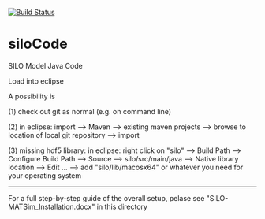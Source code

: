 [![Build Status](https://travis-ci.org/msmobility/silo.svg?branch=master)](https://travis-ci.org/msmobility/silo)

# siloCode
SILO Model Java Code




Load into eclipse

A possibility is

(1) check out git as normal (e.g. on command line)

(2) in eclipse: import --> Maven --> existing maven projects --> browse to location of local git repository --> import

(3) missing hdf5 library: in eclipse:
    right click on "silo"
    --> Build Path
    --> Configure Build Path
    --> Source
    --> silo/src/main/java
    --> Native library location
    --> Edit ...
    --> add "silo/lib/macosx64" or whatever you need for your operating system

-----

For a full step-by-step guide of the overall setup, pelase see "SILO-MATSim_Installation.docx" in this directory

